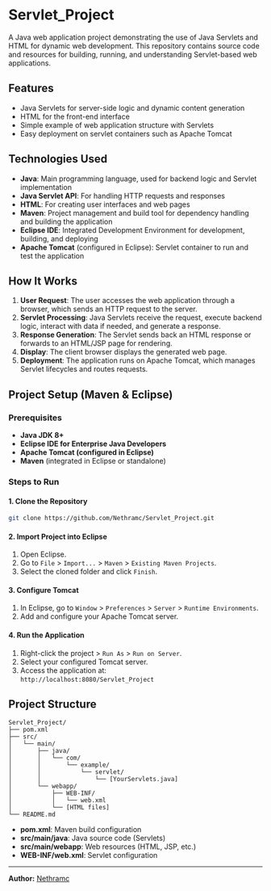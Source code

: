 # Servlet_Project

A Java web application project demonstrating the use of Java Servlets and HTML for dynamic web development. This repository contains source code and resources for building, running, and understanding Servlet-based web applications.

## Features

- Java Servlets for server-side logic and dynamic content generation
- HTML for the front-end interface
- Simple example of web application structure with Servlets
- Easy deployment on servlet containers such as Apache Tomcat

## Technologies Used

- **Java**: Main programming language, used for backend logic and Servlet implementation
- **Java Servlet API**: For handling HTTP requests and responses
- **HTML**: For creating user interfaces and web pages
- **Maven**: Project management and build tool for dependency handling and building the application
- **Eclipse IDE**: Integrated Development Environment for development, building, and deploying
- **Apache Tomcat** (configured in Eclipse): Servlet container to run and test the application

## How It Works

1. **User Request**: The user accesses the web application through a browser, which sends an HTTP request to the server.
2. **Servlet Processing**: Java Servlets receive the request, execute backend logic, interact with data if needed, and generate a response.
3. **Response Generation**: The Servlet sends back an HTML response or forwards to an HTML/JSP page for rendering.
4. **Display**: The client browser displays the generated web page.
5. **Deployment**: The application runs on Apache Tomcat, which manages Servlet lifecycles and routes requests.

## Project Setup (Maven & Eclipse)

### Prerequisites

- **Java JDK 8+**
- **Eclipse IDE for Enterprise Java Developers**
- **Apache Tomcat (configured in Eclipse)**
- **Maven** (integrated in Eclipse or standalone)

### Steps to Run

#### 1. Clone the Repository

```bash
git clone https://github.com/Nethramc/Servlet_Project.git
```

#### 2. Import Project into Eclipse

1. Open Eclipse.
2. Go to `File` > `Import...` > `Maven` > `Existing Maven Projects`.
3. Select the cloned folder and click `Finish`.

#### 3. Configure Tomcat

1. In Eclipse, go to `Window` > `Preferences` > `Server` > `Runtime Environments`.
2. Add and configure your Apache Tomcat server.

#### 4. Run the Application

1. Right-click the project > `Run As` > `Run on Server`.
2. Select your configured Tomcat server.
3. Access the application at:  
   `http://localhost:8080/Servlet_Project`

## Project Structure

```
Servlet_Project/
├── pom.xml
├── src/
│   └── main/
│       ├── java/
│       │   └── com/
│       │       └── example/
│       │           └── servlet/
│       │               └── [YourServlets.java]
│       └── webapp/
│           ├── WEB-INF/
│           │   └── web.xml
│           └── [HTML files]
└── README.md
```

- **pom.xml**: Maven build configuration
- **src/main/java**: Java source code (Servlets)
- **src/main/webapp**: Web resources (HTML, JSP, etc.)
- **WEB-INF/web.xml**: Servlet configuration

---

**Author:** [Nethramc](https://github.com/Nethramc)
